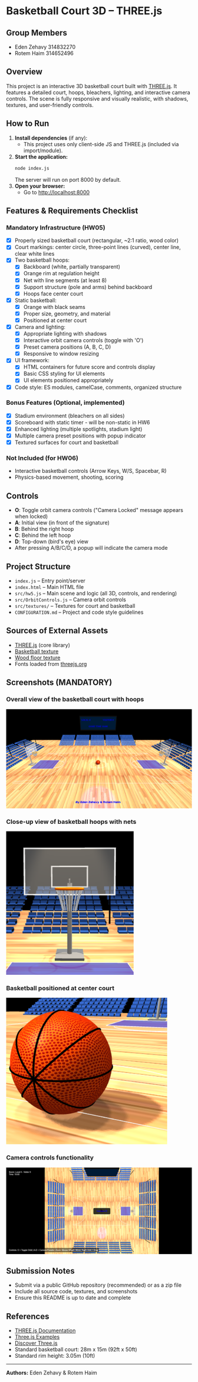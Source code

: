 # Basketball Court 3D – THREE.js

## Group Members
- Eden Zehavy 314832270
- Rotem Haim 314652496

## Overview
This project is an interactive 3D basketball court built with [THREE.js](https://threejs.org/). It features a detailed court, hoops, bleachers, lighting, and interactive camera controls. The scene is fully responsive and visually realistic, with shadows, textures, and user-friendly controls.

## How to Run
1. **Install dependencies** (if any):
   - This project uses only client-side JS and THREE.js (included via import/module).
2. **Start the application:**
   ```bash
   node index.js
   ```
   The server will run on port 8000 by default.
3. **Open your browser:**
   - Go to [http://localhost:8000](http://localhost:8000)

## Features & Requirements Checklist
### Mandatory Infrastructure (HW05)
- [x] Properly sized basketball court (rectangular, ~2:1 ratio, wood color)
- [x] Court markings: center circle, three-point lines (curved), center line, clear white lines
- [x] Two basketball hoops:
  - [x] Backboard (white, partially transparent)
  - [x] Orange rim at regulation height
  - [x] Net with line segments (at least 8)
  - [x] Support structure (pole and arms) behind backboard
  - [x] Hoops face center court
- [x] Static basketball:
  - [x] Orange with black seams
  - [x] Proper size, geometry, and material
  - [x] Positioned at center court
- [x] Camera and lighting:
  - [x] Appropriate lighting with shadows
  - [x] Interactive orbit camera controls (toggle with 'O')
  - [x] Preset camera positions (A, B, C, D)
  - [x] Responsive to window resizing
- [x] UI framework:
  - [x] HTML containers for future score and controls display
  - [x] Basic CSS styling for UI elements
  - [x] UI elements positioned appropriately
- [x] Code style: ES modules, camelCase, comments, organized structure

### Bonus Features (Optional, implemented)
- [x] Stadium environment (bleachers on all sides)
- [x] Scoreboard with static timer - will be non-static in HW6
- [x] Enhanced lighting (multiple spotlights, stadium light)
- [x] Multiple camera preset positions with popup indicator
- [x] Textured surfaces for court and basketball

### Not Included (for HW06)
- Interactive basketball controls (Arrow Keys, W/S, Spacebar, R)
- Physics-based movement, shooting, scoring

## Controls
- **O**: Toggle orbit camera controls ("Camera Locked" message appears when locked)
- **A**: Initial view (in front of the signature)
- **B**: Behind the right hoop
- **C**: Behind the left hoop
- **D**: Top-down (bird's eye) view
- After pressing A/B/C/D, a popup will indicate the camera mode

## Project Structure
- `index.js` – Entry point/server
- `index.html` – Main HTML file
- `src/hw5.js` – Main scene and logic (all 3D, controls, and rendering)
- `src/OrbitControls.js` – Camera orbit controls
- `src/textures/` – Textures for court and basketball
- `CONFIGURATION.md` – Project and code style guidelines

## Sources of External Assets
- [THREE.js](https://threejs.org/) (core library)
- [Basketball texture](src/textures/basketball.png)
- [Wood floor texture](src/textures/wood_floor.jpg)
- Fonts loaded from [threejs.org](https://threejs.org/examples/fonts/)

## Screenshots (MANDATORY)

### Overall view of the basketball court with hoops
![Overall view](screenshots/image1.png)

### Close-up view of basketball hoops with nets
![Hoop closeup](screenshots/image2.png)

### Basketball positioned at center court
![Center ball](screenshots/image3.png)

### Camera controls functionality
![Camera controls](screenshots/image4.png)

## Submission Notes
- Submit via a public GitHub repository (recommended) or as a zip file
- Include all source code, textures, and screenshots
- Ensure this README is up to date and complete

## References
- [THREE.js Documentation](https://threejs.org/docs/)
- [Three.js Examples](https://threejs.org/examples/)
- [Discover Three.js](https://discoverthreejs.com/)
- Standard basketball court: 28m x 15m (92ft x 50ft)
- Standard rim height: 3.05m (10ft)

---

**Authors:** Eden Zehavy & Rotem Haim 